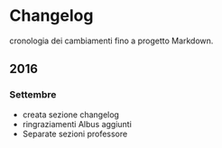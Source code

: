 # Changelog 

cronologia dei cambiamenti fino a progetto Markdown.



## 2016

### Settembre

- creata sezione changelog
- ringraziamenti Albus aggiunti 
- Separate sezioni professore 